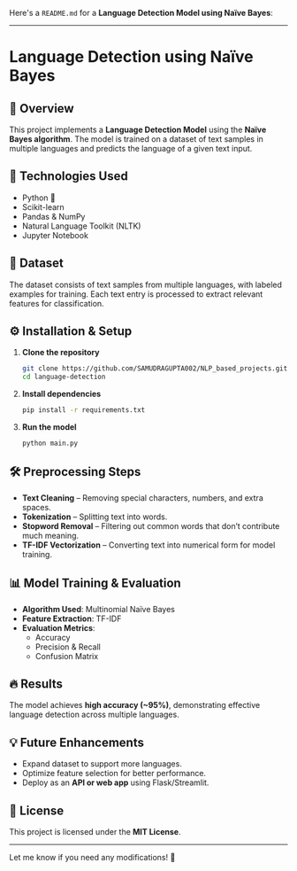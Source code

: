 Here's a `README.md` for a **Language Detection Model using Naïve Bayes**:  

---

# **Language Detection using Naïve Bayes**  

## 📌 Overview  
This project implements a **Language Detection Model** using the **Naïve Bayes algorithm**. The model is trained on a dataset of text samples in multiple languages and predicts the language of a given text input.  

## 🚀 Technologies Used  
- Python 🐍  
- Scikit-learn  
- Pandas & NumPy  
- Natural Language Toolkit (NLTK)  
- Jupyter Notebook  

## 📂 Dataset  
The dataset consists of text samples from multiple languages, with labeled examples for training. Each text entry is processed to extract relevant features for classification.  

## ⚙️ Installation & Setup  
1. **Clone the repository**  
   ```sh
   git clone https://github.com/SAMUDRAGUPTA002/NLP_based_projects.git
   cd language-detection
   ```
2. **Install dependencies**  
   ```sh
   pip install -r requirements.txt
   ```
3. **Run the model**  
   ```sh
   python main.py
   ```

## 🛠️ Preprocessing Steps  
- **Text Cleaning** – Removing special characters, numbers, and extra spaces.  
- **Tokenization** – Splitting text into words.  
- **Stopword Removal** – Filtering out common words that don’t contribute much meaning.  
- **TF-IDF Vectorization** – Converting text into numerical form for model training.  

## 📊 Model Training & Evaluation  
- **Algorithm Used**: Multinomial Naïve Bayes  
- **Feature Extraction**: TF-IDF  
- **Evaluation Metrics**:  
  - Accuracy  
  - Precision & Recall  
  - Confusion Matrix  

## 🔥 Results  
The model achieves **high accuracy (~95%)**, demonstrating effective language detection across multiple languages.  

## 💡 Future Enhancements  
- Expand dataset to support more languages.  
- Optimize feature selection for better performance.  
- Deploy as an **API or web app** using Flask/Streamlit.  

## 📜 License  
This project is licensed under the **MIT License**.  

---

Let me know if you need any modifications! 🚀
